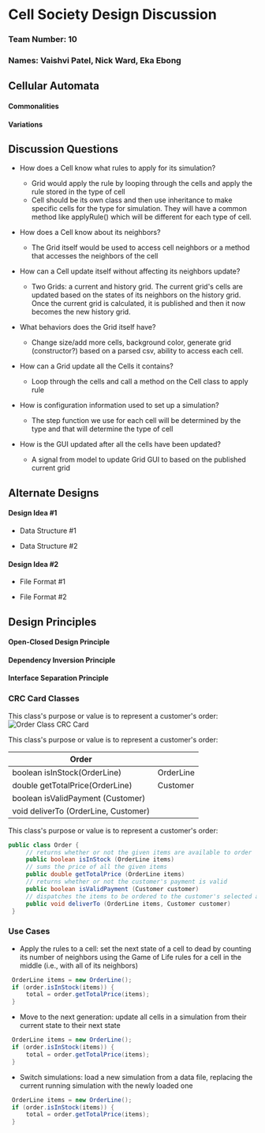 # Cell Society Design Discussion
### Team Number: 10
### Names: Vaishvi Patel, Nick Ward, Eka Ebong



## Cellular Automata

#### Commonalities


#### Variations



## Discussion Questions

 * How does a Cell know what rules to apply for its simulation?
   * Grid would apply the rule by looping through the cells and apply the rule stored in the type of cell
   * Cell should be its own class and then use inheritance to make specific cells for the type for simulation. They will have a common method like applyRule() which will be different for each type of cell.

 * How does a Cell know about its neighbors?
   * The Grid itself would be used to access cell neighbors or a method that accesses the neighbors of the cell

 * How can a Cell update itself without affecting its neighbors update?
   * Two Grids: a current and history grid. The current grid's cells are updated based on the states of its neighbors on the history grid. Once the current grid is calculated, it is published and then it now becomes the new history grid.

 * What behaviors does the Grid itself have?
   * Change size/add more cells, background color, generate grid (constructor?) based on a parsed csv, ability to access each cell.

 * How can a Grid update all the Cells it contains?
   * Loop through the cells and call a method on the Cell class to apply rule

 * How is configuration information used to set up a simulation?
   * The step function we use for each cell will be determined by the type and that will determine the type of cell

 * How is the GUI updated after all the cells have been updated?
   * A signal from model to update Grid GUI to based on the published current grid



## Alternate Designs

#### Design Idea #1

 * Data Structure #1

 * Data Structure #2


#### Design Idea #2

 * File Format #1

 * File Format #2



## Design Principles

#### Open-Closed Design Principle


#### Dependency Inversion Principle


#### Interface Separation Principle




### CRC Card Classes

This class's purpose or value is to represent a customer's order:
![Order Class CRC Card](order_crc_card.png "Order Class")


This class's purpose or value is to represent a customer's order:

|Order| |
|---|---|
|boolean isInStock(OrderLine)         |OrderLine|
|double getTotalPrice(OrderLine)      |Customer|
|boolean isValidPayment (Customer)    | |
|void deliverTo (OrderLine, Customer) | |


This class's purpose or value is to represent a customer's order:
```java
public class Order {
     // returns whether or not the given items are available to order
     public boolean isInStock (OrderLine items)
     // sums the price of all the given items
     public double getTotalPrice (OrderLine items)
     // returns whether or not the customer's payment is valid
     public boolean isValidPayment (Customer customer)
     // dispatches the items to be ordered to the customer's selected address
     public void deliverTo (OrderLine items, Customer customer)
 }
 ```
 

### Use Cases

 * Apply the rules to a cell: set the next state of a cell to dead by counting its number of neighbors using the Game of Life rules for a cell in the middle (i.e., with all of its neighbors)
```java
 OrderLine items = new OrderLine();
 if (order.isInStock(items)) {
     total = order.getTotalPrice(items);
 }
```

 * Move to the next generation: update all cells in a simulation from their current state to their next state
```java
 OrderLine items = new OrderLine();
 if (order.isInStock(items)) {
     total = order.getTotalPrice(items);
 }
```

 * Switch simulations: load a new simulation from a data file, replacing the current running simulation with the newly loaded one
```java
 OrderLine items = new OrderLine();
 if (order.isInStock(items)) {
     total = order.getTotalPrice(items);
 }
```
